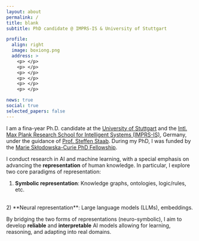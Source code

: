 ```yaml
---
layout: about
permalink: /
title: blank
subtitle: PhD candidate @ IMPRS-IS & University of Stuttgart

profile:
  align: right
  image: boxiong.png
  address: >
    <p> </p>
    <p> </p>
    <p> </p>
    <p> </p>
    <p> </p>
    <p> </p>

news: true
social: true
selected_papers: false
---
```


I am a fina-year Ph.D. candidate at the [University of Stuttgart]() and the [Intl. Max Plank Research School for Intelligent Systems (IMPRS-IS)](https://imprs.is.mpg.de/), Germany, under the guidance of [Prof. Steffen Staab](https://www.southampton.ac.uk/people/5xf8n2/professor-steffen-staab). During my PhD, I was funded by the [Marie Skłodowska-Curie PhD Fellowship](). 


I conduct research in AI and machine learning, with a special emphasis on advancing the **representation** of human knowledge. In particular, I explore two core paradigms of representation:
<br>
1) **Symbolic representation**: Knowledge graphs, ontologies, logic/rules, etc. 
<br>
2) **Neural representation**: Large language models (LLMs), embeddings. 

By bridging the two forms of representations (neuro-symbolic), I aim to develop **reliable** and **interpretable** AI models allowing for learning, reasoning, and adapting into real domains.








